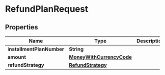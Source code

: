 
# RefundPlanRequest

## Properties
Name | Type | Description | Notes
------------ | ------------- | ------------- | -------------
**installmentPlanNumber** | **String** |  |  [optional]
**amount** | [**MoneyWithCurrencyCode**](MoneyWithCurrencyCode.md) |  |  [optional]
**refundStrategy** | [**RefundStrategy**](RefundStrategy.md) |  |  [optional]



